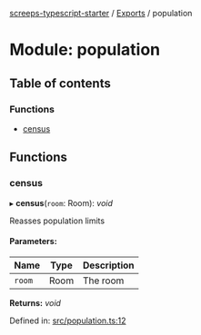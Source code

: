 [screeps-typescript-starter](../README.md) / [Exports](../modules.md) / population

# Module: population

## Table of contents

### Functions

- [census](population.md#census)

## Functions

### census

▸ **census**(`room`: Room): *void*

Reasses population limits

#### Parameters:

Name | Type | Description |
------ | ------ | ------ |
`room` | Room | The room    |

**Returns:** *void*

Defined in: [src/population.ts:12](https://github.com/Baelyk/screeps/blob/c7b9358/src/population.ts#L12)
